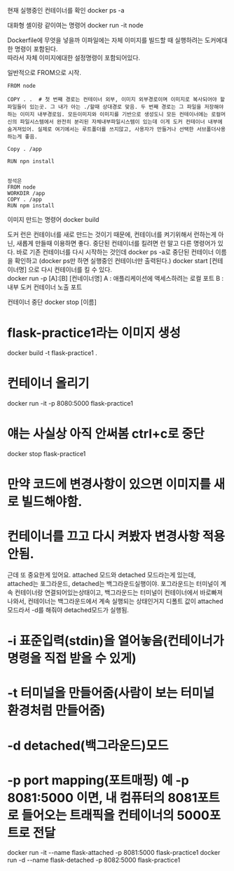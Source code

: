 현재 실행중인 컨테이너를 확인
docker ps -a

대화형 셸이랑 같이여는 명령어
docker run -it node

Dockerfile에 무엇을 넣을까
이파일에는 자체 이미지를 빌드할 때 실행하려는 도커에대한 명령이 포함된다.  
따라서 자체 이미지에대한 설정명령이 포함되어있다.

일반적으로 FROM으로 시작.
```Docker
FROM node

COPY . .  # 첫 번째 경로는 컨테이너 외부, 이미지 외부경로이며 이미지로 복사되어야 할 파일들이 있는곳. 그 내가 아는 ./할때 상대경로 맞음. 두 번째 경로는 그 파일을 저장해야하는 이미지 내부경로임. 모든이미지와 이미지를 기반으로 생성도니 모든 컨테이너에는 로컬머신의 파일시스템에서 완전히 분리된 자체내부파일시스템이 있는데 이게 도커 컨테이너 내부에 숨겨져있어. 실제로 여기에서는 루트폴더를 쓰지않고, 사용자가 만들거나 선택한 서브폴더사용하는게 좋음.

Copy . /app

RUN npn install


정석은 
FROM node
WORKDIR /app
COPY . /app
RUN npm install
```

이미지 만드는 명령어
docker build

도커 런은 컨테이너를 새로 만드는 것이기 때문에,
컨테이너를 켜기위해서 런하는게 아닌, 새롭게 만들때 이용하면 좋다.
중단된 컨테이너를 킬려면 런 말고 다른 명령어가 있다.
바로 기존 컨테이너를 다시 시작하는 것인데
docker ps -a로 중단된 컨테이너 이름을 확인하고
(docker ps만 하면 실행중인 컨테이너만 출력된다.)
docker start [컨테이너명] 으로 다시 컨테이너를 킬 수 있다.  
docker run -p [A]:[B] [컨네이너명]
A : 애플리케이션에 액세스하려는 로컬 포트
B : 내부 도커 컨테이너 노출 포트

컨테이너 중단
docker stop [이름]


# flask-practice1라는 이미지 생성
docker build -t flask-practice1 .
# 컨테이너 올리기
docker run -it -p 8080:5000 flask-practice1
# 얘는 사실상 아직 안써봄 ctrl+c로 중단
docker stop flask-practice1
# 만약 코드에 변경사항이 있으면 이미지를 새로 빌드해야함.
# 컨테이너를 끄고 다시 켜봤자 변경사항 적용안됨.

근데 또 중요한게 있어요.
attached 모드와 detached 모드라는게 있는데,  
attached는 포그라운드, detached는 백그라운드실행이야.
포그라운드는 터미널이 계속 컨테이너랑 연결되어있는상태이고,
백그라운드는 터미널이 컨테이너에서 바로빠져나와서, 컨테이너는 백그라운드에서 계속 실행되는 상태인거지
디폴트 값이 attached모드라서 -d를 해줘야 detached모드가 실행됨.
# -i 표준입력(stdin)을 열어놓음(컨테이너가 명령을 직접 받을 수 있게)  
# -t 터미널을 만들어줌(사람이 보는 터미널 환경처럼 만들어줌)
# -d detached(백그라운드)모드
# -p port mapping(포트매핑) 예 -p 8081:5000 이면, 내 컴퓨터의 8081포트로 들어오는 트래픽을 컨테이너의 5000포트로 전달
docker run -it --name flask-attached -p 8081:5000 flask-practice1 
docker run -d --name flask-detached -p 8082:5000 flask-practice1